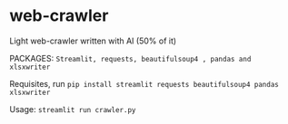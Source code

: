 # web-crawler
 
Light web-crawler written with AI (50% of it)



PACKAGES: `Streamlit, requests, beautifulsoup4 , pandas and xlsxwriter`

Requisites, run `pip install streamlit requests beautifulsoup4 pandas xlsxwriter`

Usage: `streamlit run crawler.py`


